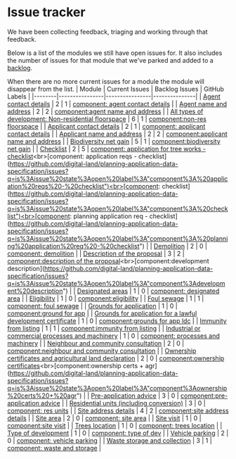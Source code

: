 # Issue tracker

We have been collecting feedback, triaging and working through that feedback.

Below is a list of the modules we still have open issues for. It also includes the number of issues for that module that we've parked and added to a [backlog](https://github.com/digital-land/planning-application-data-specification/issues?q=is%3Aissue%20state%3Aopen%20label%3ABacklog).

When there are no more current issues for a module the module will disappear from the list.
| Module | Current Issues | Backlog Issues | GitHub Labels |
|--------|----------------|----------------|---------------|
| [Agent contact details](https://github.com/digital-land/planning-application-data-specification/discussions/30) | 2 | 1 | [component: agent contact details](https://github.com/digital-land/planning-application-data-specification/issues?q=is%3Aissue%20state%3Aopen%20label%3A"component%3A%20agent%20contact%20details") |
| [Agent name and address](https://github.com/digital-land/planning-application-data-specification/discussions/28) | 2 | 2 | [component:agent name and address](https://github.com/digital-land/planning-application-data-specification/issues?q=is%3Aissue%20state%3Aopen%20label%3A"component%3Aagent%20name%20and%20address") |
| [All types of development: Non-residential floorspace](https://github.com/digital-land/planning-application-data-specification/discussions/46) | 6 | 1 | [component:non-res floorspace](https://github.com/digital-land/planning-application-data-specification/issues?q=is%3Aissue%20state%3Aopen%20label%3A"component%3Anon-res%20floorspace") |
| [Applicant contact details](https://github.com/digital-land/planning-application-data-specification/discussions/31) | 2 | 1 | [component: applicant contact details](https://github.com/digital-land/planning-application-data-specification/issues?q=is%3Aissue%20state%3Aopen%20label%3A"component%3A%20applicant%20contact%20details") |
| [Applicant name and address](https://github.com/digital-land/planning-application-data-specification/discussions/29) | 2 | 2 | [component:applicant name and address](https://github.com/digital-land/planning-application-data-specification/issues?q=is%3Aissue%20state%3Aopen%20label%3A"component%3Aapplicant%20name%20and%20address") |
| [Biodiversity net gain](https://github.com/digital-land/planning-application-data-specification/discussions/53) | 5 | 1 | [component:biodiversity net gain](https://github.com/digital-land/planning-application-data-specification/issues?q=is%3Aissue%20state%3Aopen%20label%3A"component%3Abiodiversity%20net%20gain") |
| [Checklist](https://github.com/digital-land/planning-application-data-specification/discussions/55) | 2 | 5 | [component: application for tree works - checklist](https://github.com/digital-land/planning-application-data-specification/issues?q=is%3Aissue%20state%3Aopen%20label%3A"component%3A%20application%20for%20tree%20works%20-%20checklist")<br>[component: application reqs - checklist](https://github.com/digital-land/planning-application-data-specification/issues?q=is%3Aissue%20state%3Aopen%20label%3A"component%3A%20application%20reqs%20-%20checklist")<br>[component: checklist](https://github.com/digital-land/planning-application-data-specification/issues?q=is%3Aissue%20state%3Aopen%20label%3A"component%3A%20checklist")<br>[component: planning application req - checklist](https://github.com/digital-land/planning-application-data-specification/issues?q=is%3Aissue%20state%3Aopen%20label%3A"component%3A%20planning%20application%20req%20-%20checklist") |
| [Demolition](https://github.com/digital-land/planning-application-data-specification/discussions/60) | 2 | 0 | [component: demolition](https://github.com/digital-land/planning-application-data-specification/issues?q=is%3Aissue%20state%3Aopen%20label%3A"component%3A%20demolition") |
| [Description of the proposal](https://github.com/digital-land/planning-application-data-specification/discussions/45) | 3 | 2 | [component:description of the proposal](https://github.com/digital-land/planning-application-data-specification/issues?q=is%3Aissue%20state%3Aopen%20label%3A"component%3Adescription%20of%20the%20proposal")<br>[component:development description](https://github.com/digital-land/planning-application-data-specification/issues?q=is%3Aissue%20state%3Aopen%20label%3A"component%3Adevelopment%20description") |
| [Designated areas](https://github.com/digital-land/planning-application-data-specification/discussions/59) | 1 | 0 | [component: designated area](https://github.com/digital-land/planning-application-data-specification/issues?q=is%3Aissue%20state%3Aopen%20label%3A"component%3A%20designated%20area") |
| [Eligibility](https://github.com/digital-land/planning-application-data-specification/discussions/44) | 1 | 0 | [component:eligibility](https://github.com/digital-land/planning-application-data-specification/issues?q=is%3Aissue%20state%3Aopen%20label%3A"component%3Aeligibility") |
| [Foul sewage](https://github.com/digital-land/planning-application-data-specification/discussions/41) | 1 | 1 | [component: foul sewage](https://github.com/digital-land/planning-application-data-specification/issues?q=is%3Aissue%20state%3Aopen%20label%3A"component%3A%20foul%20sewage") |
| [Grounds for application](https://github.com/digital-land/planning-application-data-specification/discussions/90) | 1 | 0 | [component:ground for app](https://github.com/digital-land/planning-application-data-specification/issues?q=is%3Aissue%20state%3Aopen%20label%3A"component%3Aground%20for%20app") |
| [Grounds for application for a lawful development certificate](https://github.com/digital-land/planning-application-data-specification/discussions/91) | 1 | 0 | [component:grounds for app ldc](https://github.com/digital-land/planning-application-data-specification/issues?q=is%3Aissue%20state%3Aopen%20label%3A"component%3Agrounds%20for%20app%20ldc") |
| [Immunity from listing](https://github.com/digital-land/planning-application-data-specification/discussions/38) | 1 | 1 | [component:immunity from listing](https://github.com/digital-land/planning-application-data-specification/issues?q=is%3Aissue%20state%3Aopen%20label%3A"component%3Aimmunity%20from%20listing") |
| [Industrial or commercial processes and machinery](https://github.com/digital-land/planning-application-data-specification/discussions/95) | 1 | 0 | [component: processes and machinery](https://github.com/digital-land/planning-application-data-specification/issues?q=is%3Aissue%20state%3Aopen%20label%3A"component%3A%20processes%20and%20machinery") |
| [Neighbour and community consultation](https://github.com/digital-land/planning-application-data-specification/discussions/65) | 2 | 0 | [component:neighbour and community consultation](https://github.com/digital-land/planning-application-data-specification/issues?q=is%3Aissue%20state%3Aopen%20label%3A"component%3Aneighbour%20and%20community%20consultation") |
| [Ownership certificates and agricultural land declaration](https://github.com/digital-land/planning-application-data-specification/discussions/78) | 2 | 0 | [component:ownership certificates](https://github.com/digital-land/planning-application-data-specification/issues?q=is%3Aissue%20state%3Aopen%20label%3A"component%3Aownership%20certificates")<br>[component:ownership certs + agr](https://github.com/digital-land/planning-application-data-specification/issues?q=is%3Aissue%20state%3Aopen%20label%3A"component%3Aownership%20certs%20+%20agr") |
| [Pre-application advice](https://github.com/digital-land/planning-application-data-specification/discussions/35) | 3 | 0 | [component:pre-application advice](https://github.com/digital-land/planning-application-data-specification/issues?q=is%3Aissue%20state%3Aopen%20label%3A"component%3Apre-application%20advice") |
| [Residential units (including conversion)](https://github.com/digital-land/planning-application-data-specification/discussions/33) | 3 | 0 | [component: res units](https://github.com/digital-land/planning-application-data-specification/issues?q=is%3Aissue%20state%3Aopen%20label%3A"component%3A%20res%20units") |
| [Site address details](https://github.com/digital-land/planning-application-data-specification/discussions/70) | 4 | 2 | [component:site address details](https://github.com/digital-land/planning-application-data-specification/issues?q=is%3Aissue%20state%3Aopen%20label%3A"component%3Asite%20address%20details") |
| [Site area](https://github.com/digital-land/planning-application-data-specification/discussions/103) | 2 | 0 | [component: site area](https://github.com/digital-land/planning-application-data-specification/issues?q=is%3Aissue%20state%3Aopen%20label%3A"component%3A%20site%20area") |
| [Site visit](https://github.com/digital-land/planning-application-data-specification/discussions/32) | 1 | 0 | [component:site visit](https://github.com/digital-land/planning-application-data-specification/issues?q=is%3Aissue%20state%3Aopen%20label%3A"component%3Asite%20visit") |
| [Trees location](https://github.com/digital-land/planning-application-data-specification/discussions/111) | 1 | 0 | [component: trees location](https://github.com/digital-land/planning-application-data-specification/issues?q=is%3Aissue%20state%3Aopen%20label%3A"component%3A%20trees%20location") |
| [Type of development](https://github.com/digital-land/planning-application-data-specification/discussions/113) | 1 | 0 | [component: type of dev](https://github.com/digital-land/planning-application-data-specification/issues?q=is%3Aissue%20state%3Aopen%20label%3A"component%3A%20type%20of%20dev") |
| [Vehicle parking](https://github.com/digital-land/planning-application-data-specification/discussions/72) | 2 | 0 | [component: vehicle parking](https://github.com/digital-land/planning-application-data-specification/issues?q=is%3Aissue%20state%3Aopen%20label%3A"component%3A%20vehicle%20parking") |
| [Waste storage and collection](https://github.com/digital-land/planning-application-data-specification/discussions/84) | 3 | 1 | [component: waste and storage](https://github.com/digital-land/planning-application-data-specification/issues?q=is%3Aissue%20state%3Aopen%20label%3A"component%3A%20waste%20and%20storage") |